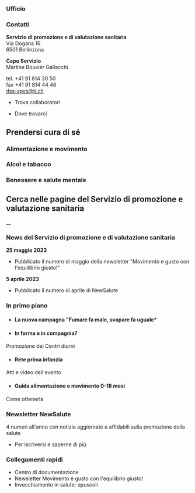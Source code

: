 ###  Ufficio

###  Contatti

**Servizio di promozione e di valutazione sanitaria**  
Via Dogana 16  
6501 Bellinzona

 **Capo Servizio**  
Martine Bouvier Gallacchi

tel. +41 91 814 30 50  
fax +41 91 814 44 46  
dss-spvs@ti.ch

  * Trova collaboratori

  * Dove trovarci

## Prendersi cura di sé

### Alimentazione e movimento

### Alcol e tabacco

### Benessere e salute mentale

##  Cerca nelle pagine del Servizio di promozione e valutazione sanitaria

__

###  News del Servizio di promozione e di valutazione sanitaria

**25 maggio 2023**

  * Pubblicato il numero di maggio della newsletter "Movimento e gusto con l'equilibrio giusto!"

 **5 aprile 2023**

  * Pubblicato il numero di aprile di NewSalute

###  In primo piano

  * #### La nuova campagna "Fumare fa male, svapare fa uguale*

  * #### In forma e in compagnia?

Promozione dei Centri diurni

  * #### Rete prima infanzia

Atti e video dell'evento

  * #### Guida alimentazione e movimento 0-18 mesi

Come ottenerla

###  Newsletter NewSalute

4 numeri all'anno con notizie aggiornate e affidabili sulla promozione della
salute

  * Per iscriversi e saperne di più

###  Collegamenti rapidi

  * Centro di documentazione
  * Newsletter Movimento e gusto con l'equilibrio giusto!
  * Invecchiamento in salute: opuscoli

